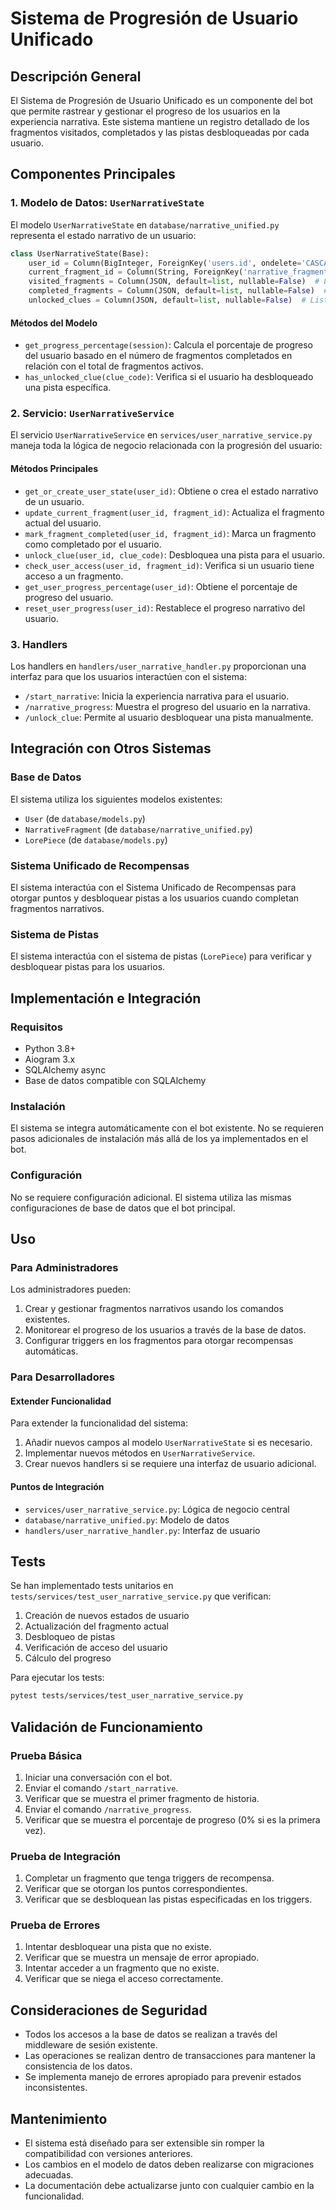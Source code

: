 # Sistema de Progresión de Usuario Unificado

## Descripción General

El Sistema de Progresión de Usuario Unificado es un componente del bot que permite rastrear y gestionar el progreso de los usuarios en la experiencia narrativa. Este sistema mantiene un registro detallado de los fragmentos visitados, completados y las pistas desbloqueadas por cada usuario.

## Componentes Principales

### 1. Modelo de Datos: `UserNarrativeState`

El modelo `UserNarrativeState` en `database/narrative_unified.py` representa el estado narrativo de un usuario:

```python
class UserNarrativeState(Base):
    user_id = Column(BigInteger, ForeignKey('users.id', ondelete='CASCADE'), primary_key=True)
    current_fragment_id = Column(String, ForeignKey('narrative_fragments_unified.id'), nullable=True)
    visited_fragments = Column(JSON, default=list, nullable=False)  # Lista de IDs de fragmentos visitados
    completed_fragments = Column(JSON, default=list, nullable=False)  # Lista de IDs de fragmentos completados
    unlocked_clues = Column(JSON, default=list, nullable=False)  # Lista de códigos de pistas desbloqueadas
```

#### Métodos del Modelo

- `get_progress_percentage(session)`: Calcula el porcentaje de progreso del usuario basado en el número de fragmentos completados en relación con el total de fragmentos activos.
- `has_unlocked_clue(clue_code)`: Verifica si el usuario ha desbloqueado una pista específica.

### 2. Servicio: `UserNarrativeService`

El servicio `UserNarrativeService` en `services/user_narrative_service.py` maneja toda la lógica de negocio relacionada con la progresión del usuario:

#### Métodos Principales

- `get_or_create_user_state(user_id)`: Obtiene o crea el estado narrativo de un usuario.
- `update_current_fragment(user_id, fragment_id)`: Actualiza el fragmento actual del usuario.
- `mark_fragment_completed(user_id, fragment_id)`: Marca un fragmento como completado por el usuario.
- `unlock_clue(user_id, clue_code)`: Desbloquea una pista para el usuario.
- `check_user_access(user_id, fragment_id)`: Verifica si un usuario tiene acceso a un fragmento.
- `get_user_progress_percentage(user_id)`: Obtiene el porcentaje de progreso del usuario.
- `reset_user_progress(user_id)`: Restablece el progreso narrativo del usuario.

### 3. Handlers

Los handlers en `handlers/user_narrative_handler.py` proporcionan una interfaz para que los usuarios interactúen con el sistema:

- `/start_narrative`: Inicia la experiencia narrativa para el usuario.
- `/narrative_progress`: Muestra el progreso del usuario en la narrativa.
- `/unlock_clue`: Permite al usuario desbloquear una pista manualmente.

## Integración con Otros Sistemas

### Base de Datos

El sistema utiliza los siguientes modelos existentes:
- `User` (de `database/models.py`)
- `NarrativeFragment` (de `database/narrative_unified.py`)
- `LorePiece` (de `database/models.py`)

### Sistema Unificado de Recompensas

El sistema interactúa con el Sistema Unificado de Recompensas para otorgar puntos y desbloquear pistas a los usuarios cuando completan fragmentos narrativos.

### Sistema de Pistas

El sistema interactúa con el sistema de pistas (`LorePiece`) para verificar y desbloquear pistas para los usuarios.

## Implementación e Integración

### Requisitos

- Python 3.8+
- Aiogram 3.x
- SQLAlchemy async
- Base de datos compatible con SQLAlchemy

### Instalación

El sistema se integra automáticamente con el bot existente. No se requieren pasos adicionales de instalación más allá de los ya implementados en el bot.

### Configuración

No se requiere configuración adicional. El sistema utiliza las mismas configuraciones de base de datos que el bot principal.

## Uso

### Para Administradores

Los administradores pueden:
1. Crear y gestionar fragmentos narrativos usando los comandos existentes.
2. Monitorear el progreso de los usuarios a través de la base de datos.
3. Configurar triggers en los fragmentos para otorgar recompensas automáticas.

### Para Desarrolladores

#### Extender Funcionalidad

Para extender la funcionalidad del sistema:
1. Añadir nuevos campos al modelo `UserNarrativeState` si es necesario.
2. Implementar nuevos métodos en `UserNarrativeService`.
3. Crear nuevos handlers si se requiere una interfaz de usuario adicional.

#### Puntos de Integración

- `services/user_narrative_service.py`: Lógica de negocio central
- `database/narrative_unified.py`: Modelo de datos
- `handlers/user_narrative_handler.py`: Interfaz de usuario

## Tests

Se han implementado tests unitarios en `tests/services/test_user_narrative_service.py` que verifican:

1. Creación de nuevos estados de usuario
2. Actualización del fragmento actual
3. Desbloqueo de pistas
4. Verificación de acceso del usuario
5. Cálculo del progreso

Para ejecutar los tests:

```bash
pytest tests/services/test_user_narrative_service.py
```

## Validación de Funcionamiento

### Prueba Básica

1. Iniciar una conversación con el bot.
2. Enviar el comando `/start_narrative`.
3. Verificar que se muestra el primer fragmento de historia.
4. Enviar el comando `/narrative_progress`.
5. Verificar que se muestra el porcentaje de progreso (0% si es la primera vez).

### Prueba de Integración

1. Completar un fragmento que tenga triggers de recompensa.
2. Verificar que se otorgan los puntos correspondientes.
3. Verificar que se desbloquean las pistas especificadas en los triggers.

### Prueba de Errores

1. Intentar desbloquear una pista que no existe.
2. Verificar que se muestra un mensaje de error apropiado.
3. Intentar acceder a un fragmento que no existe.
4. Verificar que se niega el acceso correctamente.

## Consideraciones de Seguridad

- Todos los accesos a la base de datos se realizan a través del middleware de sesión existente.
- Las operaciones se realizan dentro de transacciones para mantener la consistencia de los datos.
- Se implementa manejo de errores apropiado para prevenir estados inconsistentes.

## Mantenimiento

- El sistema está diseñado para ser extensible sin romper la compatibilidad con versiones anteriores.
- Los cambios en el modelo de datos deben realizarse con migraciones adecuadas.
- La documentación debe actualizarse junto con cualquier cambio en la funcionalidad.